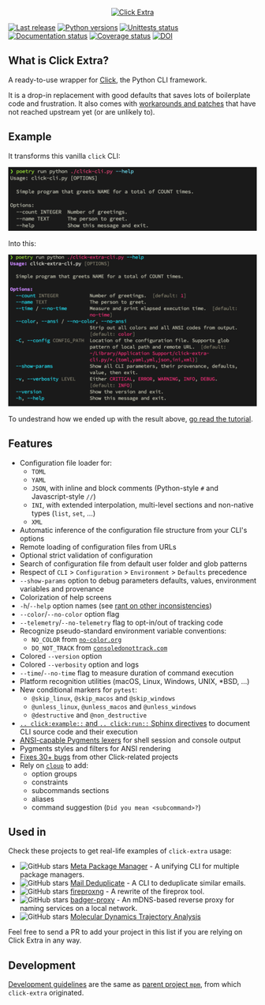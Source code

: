 <p align="center">
  <a href="https://github.com/kdeldycke/click-extra/">
    <img src="https://raw.githubusercontent.com/kdeldycke/click-extra/main/docs/assets/logo-banner.svg" alt="Click Extra">
  </a>
</p>

[![Last release](https://img.shields.io/pypi/v/click-extra.svg)](https://pypi.python.org/pypi/click-extra)
[![Python versions](https://img.shields.io/pypi/pyversions/click-extra.svg)](https://pypi.python.org/pypi/click-extra)
[![Unittests status](https://github.com/kdeldycke/click-extra/actions/workflows/tests.yaml/badge.svg?branch=main)](https://github.com/kdeldycke/click-extra/actions/workflows/tests.yaml?query=branch%3Amain)
[![Documentation status](https://github.com/kdeldycke/click-extra/actions/workflows/docs.yaml/badge.svg?branch=main)](https://github.com/kdeldycke/click-extra/actions/workflows/docs.yaml?query=branch%3Amain)
[![Coverage status](https://codecov.io/gh/kdeldycke/click-extra/branch/main/graph/badge.svg)](https://app.codecov.io/gh/kdeldycke/click-extra)
[![DOI](https://zenodo.org/badge/418402236.svg)](https://zenodo.org/badge/latestdoi/418402236)

## What is Click Extra?

A ready-to-use wrapper for [Click](https://click.palletsprojects.com), the Python CLI framework.

It is a drop-in replacement with good defaults that saves lots of boilerplate code and frustration.
It also comes with
[workarounds and patches](https://kdeldycke.github.io/click-extra/issues.html) that have not
reached upstream yet (or are unlikely to).

## Example

It transforms this vanilla `click` CLI:

![click CLI help screen](https://github.com/kdeldycke/click-extra/raw/main/docs/assets/click-help-screen.png)

Into this:

![click-extra CLI help screen](https://github.com/kdeldycke/click-extra/raw/main/docs/assets/click-extra-screen.png)

To undestrand how we ended up with the result above, [go read the tutorial](https://kdeldycke.github.io/click-extra/tutorial.html).

## Features

- Configuration file loader for:
  - `TOML`
  - `YAML`
  - `JSON`, with inline and block comments (Python-style `#` and Javascript-style `//`)
  - `INI`, with extended interpolation, multi-level sections and non-native types (`list`, `set`, …)
  - `XML`
- Automatic inference of the configuration file structure from your CLI's options
- Remote loading of configuration files from URLs
- Optional strict validation of configuration
- Search of configuration file from default user folder and glob patterns
- Respect of `CLI` > `Configuration` > `Environment` > `Defaults` precedence
- `--show-params` option to debug parameters defaults, values, environment variables and provenance
- Colorization of help screens
- `-h`/`--help` option names (see [rant on other inconsistencies](https://blog.craftyguy.net/cmdline-help/))
- `--color`/`--no-color` option flag
- `--telemetry`/`--no-telemetry` flag to opt-in/out of tracking code
- Recognize pseudo-standard environment variable conventions:
  - `NO_COLOR` from [`no-color.org`](https://no-color.org)
  - `DO_NOT_TRACK` from [`consoledonottrack.com`](https://consoledonottrack.com)
- Colored `--version` option
- Colored `--verbosity` option and logs
- `--time`/`--no-time` flag to measure duration of command execution
- Platform recognition utilities (macOS, Linux, Windows, UNIX, \*BSD, …)
- New conditional markers for `pytest`:
  - `@skip_linux`, `@skip_macos` and `@skip_windows`
  - `@unless_linux`, `@unless_macos` and `@unless_windows`
  - `@destructive` and `@non_destructive`
- [`.. click:example::` and `.. click:run::` Sphinx directives](https://kdeldycke.github.io/click-extra/sphinx.html) to document CLI source code and their execution
- [ANSI-capable Pygments lexers](https://kdeldycke.github.io/click-extra/pygments.html#lexers) for shell session and console output
- Pygments styles and filters for ANSI rendering
- [Fixes 30+ bugs](https://kdeldycke.github.io/click-extra/issues.html) from other Click-related projects
- Rely on [`cloup`](https://github.com/janluke/cloup) to add:
  - option groups
  - constraints
  - subcommands sections
  - aliases
  - command suggestion (`Did you mean <subcommand>?`)

## Used in

Check these projects to get real-life examples of `click-extra` usage:

- ![GitHub stars](https://img.shields.io/github/stars/kdeldycke/meta-package-manager?label=%E2%AD%90&style=flat-square) [Meta Package Manager](https://github.com/kdeldycke/meta-package-manager#readme)
  \- A unifying CLI for multiple package managers.
- ![GitHub stars](https://img.shields.io/github/stars/kdeldycke/mail-deduplicate?label=%E2%AD%90&style=flat-square) [Mail Deduplicate](https://github.com/kdeldycke/mail-deduplicate#readme) - A
  CLI to deduplicate similar emails.
- ![GitHub stars](https://img.shields.io/github/stars/Sprocket-Security/fireproxng?label=%E2%AD%90&style=flat-square) [fireproxng](https://github.com/Sprocket-Security/fireproxng#readme) - A rewrite of the fireprox tool.
- ![GitHub stars](https://img.shields.io/github/stars/hugolundin/badger?label=%E2%AD%90&style=flat-square) [badger-proxy](https://github.com/hugolundin/badger#readme) - An mDNS-based reverse
  proxy for naming services on a local network.
- ![GitHub stars](https://img.shields.io/github/stars/tclick/mdstab?label=%E2%AD%90&style=flat-square) [Molecular Dynamics Trajectory Analysis](https://github.com/tclick/mdstab#readme)

Feel free to send a PR to add your project in this list if you are relying on Click Extra in any way.

## Development

[Development guidelines](https://kdeldycke.github.io/meta-package-manager/development.html)
are the same as
[parent project `mpm`](https://github.com/kdeldycke/meta-package-manager), from
which `click-extra` originated.
